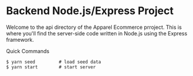 # Backend Node.js/Express Project

Welcome to the api directory of the Apparel Ecommerce prroject. This is where you'll find the server-side code written in Node.js using the Express framework.

Quick Commands

```
$ yarn seed 		# load seed data
$ yarn start 		# start server 
```